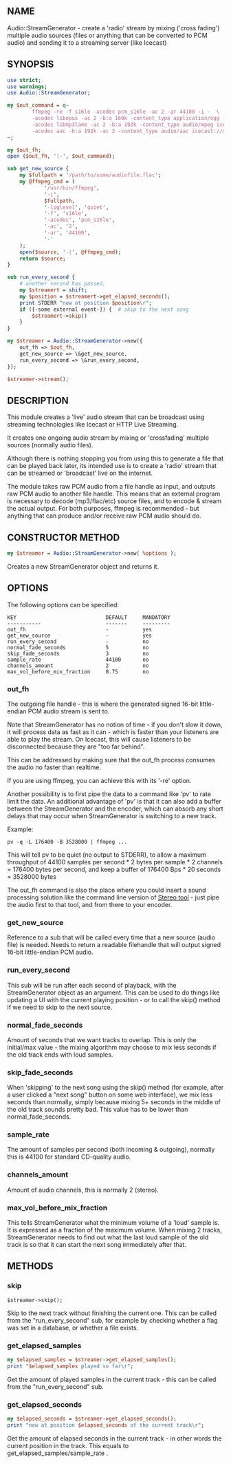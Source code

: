 ## NAME

Audio::StreamGenerator - create a 'radio' stream by mixing ('cross fading') multiple audio sources (files or anything that can be converted to PCM audio) and sending it to a streaming server (like Icecast)

## SYNOPSIS

```perl
use strict;
use warnings;
use Audio::StreamGenerator;

my $out_command = q~
        ffmpeg -re -f s16le -acodec pcm_s16le -ac 2 -ar 44100 -i -  \
        -acodec libopus -ac 2 -b:a 160k -content_type application/ogg -format ogg icecast://source:hackme@localhost:8000/our_radio.opus \
        -acodec libmp3lame -ac 2 -b:a 192k -content_type audio/mpeg icecast://source:hackme@localhost:8000/our_radio.mp3 \
        -acodec aac -b:a 192k -ac 2 -content_type audio/aac icecast://source:hackme@localhost:8000/our_radio.aac
~;

my $out_fh;
open ($out_fh, '|-', $out_command);

sub get_new_source {
    my $fullpath = '/path/to/some/audiofile.flac';
    my @ffmpeg_cmd = (
            '/usr/bin/ffmpeg',
            '-i',
            $fullpath,
            '-loglevel', 'quiet',
            '-f', 's16le',
            '-acodec', 'pcm_s16le',
            '-ac', '2',
            '-ar', '44100',
            '-'
    );
    open($source, '-|', @ffmpeg_cmd);
    return $source;
}

sub run_every_second {
    # another second has passed, 
    my $streamert = shift;
    my $position = $streamert->get_elapsed_seconds();
    print STDERR "now at position $position\r";
    if ([-some external event-]) {  # skip to the next song
        $streamert->skip()
    }
}

my $streamer = Audio::StreamGenerator->new({
    out_fh => $out_fh,
    get_new_source => \&get_new_source,
    run_every_second => \&run_every_second,
});

$streamer->stream();
```

## DESCRIPTION

This module creates a 'live' audio stream that can be broadcast using streaming technologies like Icecast or HTTP Live Streaming. 

It creates one ongoing audio stream by mixing or 'crossfading' multiple sources (normally audio files). 

Although there is nothing stopping you from using this to generate a file that can be played back later, its intended use is to create a 'radio' stream that can be streamed or 'broadcast' live on the internet. 

The module takes raw PCM audio from a file handle as input, and outputs raw PCM audio to another file handle. This means that an external program is necessary to decode (mp3/flac/etc) source files, and to encode & stream the actual output. For both purposes, ffmpeg is recommended - but anything that can produce and/or receive raw PCM audio should do. 

## CONSTRUCTOR METHOD

```perl
my $streamer = Audio::StreamGenerator->new( %options );
```

Creates a new StreamGenerator object and returns it. 

## OPTIONS

The following options can be specified:

```
KEY                             DEFAULT     MANDATORY
-----------                     -------     ---------
out_fh                          -           yes
get_new_source                  -           yes
run_every_second                -           no
normal_fade_seconds             5           no
skip_fade_seconds               3           no
sample_rate                     44100       no
channels_amount                 2           no
max_vol_before_mix_fraction     0.75        no
```

### out\_fh

The outgoing file handle - this is where the generated signed 16-bit little-endian PCM audio stream is sent to. 

Note that StreamGenerator has no notion of time - if you don't slow it down, it will process data as fast as it can - which is faster than your listeners are able to play the stream. 
On Icecast, this will cause listeners to be disconnected because they are "too far behind". 

This can be addressed by making sure that the out\_fh process consumes the audio no faster than realtime. 

If you are using ffmpeg, you can achieve this with its '-re' option. 

Another possibility is to first pipe the data to a command like 'pv' to rate limit the data. An additional advantage of 'pv' is that it can also add a buffer between the StreamGenerator and the encoder, which can absorb any short delays that may occur when StreamGenerator is switching to a new track. 

Example:

```
pv -q -L 176400 -B 3528000 | ffmpeg ...
```

This will tell pv to be quiet (no output to STDERR), to allow a maximum throughput of 44100 samples per second \* 2 bytes per sample \* 2 channels = 176400 bytes per second, and keep a buffer of 176400 Bps \* 20 seconds = 3528000 bytes

The out\_fh command is also the place where you could insert a sound processing solution like the command line version of [Stereo tool](https://www.stereotool.com/) - just pipe the audio first to that tool, and from there to your encoder. 

### get\_new\_source

Reference to a sub that will be called every time that a new source (audio file) is needed. Needs to return a readable filehandle that will output signed 16-bit little-endian PCM audio. 

### run\_every\_second

This sub will be run after each second of playback, with the StreamGenerator object as an argument. This can be used to do things like updating a UI with the current playing position - or to call the skip() method if we need to skip to the next source. 

### normal\_fade\_seconds

Amount of seconds that we want tracks to overlap. This is only the initial/max value - the mixing algorithm may choose to mix less seconds if the old track ends with loud samples.

### skip\_fade\_seconds

When 'skipping' to the next song using the skip() method (for example, after a user clicked a "next song" button on some web interface), we mix less seconds than normally, simply because mixing 5+ seconds in the middle of the old track sounds pretty bad. This value has to be lower than normal\_fade\_seconds. 

### sample\_rate

The amount of samples per second (both incoming & outgoing), normally this is 44100 for standard CD-quality audio. 

### channels\_amount

Amount of audio channels, this is normally 2 (stereo). 

### max\_vol\_before\_mix\_fraction

This tells StreamGenerator what the minimum volume of a 'loud' sample is. It is expressed as a fraction of the maximum volume. 
When mixing 2 tracks, StreamGenerator needs to find out what the last loud sample of the old track is so that it can start the next song immediately after that. 

## METHODS

### skip
    $streamer->skip();

Skip to the next track without finishing the current one. This can be called from the "run\_every\_second" sub, for example by checking whether a flag was set in a database, or whether a file exists. 

### get\_elapsed\_samples

```perl
my $elapsed_samples = $streamer->get_elapsed_samples();
print "$elapsed_samples played so far\r";
```

Get the amount of played samples in the current track - this can be called from the "run\_every\_second" sub. 

### get\_elapsed\_seconds

```perl
my $elapsed_seconds = $streamer->get_elapsed_seconds();
print "now at position $elapsed_seconds of the current track\r";
```

Get the amount of elapsed seconds in the current track - in other words the current position in the track. This equals to get\_elapsed\_samples/sample\_rate . 
